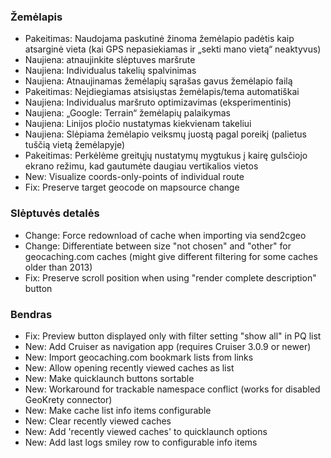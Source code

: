 ### Žemėlapis
- Pakeitimas: Naudojama paskutinė žinoma žemėlapio padėtis kaip atsarginė vieta (kai GPS nepasiekiamas ir „sekti mano vietą“ neaktyvus)
- Naujiena: atnaujinkite slėptuves maršrute
- Naujiena: Individualus takelių spalvinimas
- Naujiena: Atnaujinamas žemėlapių sąrašas gavus žemėlapio failą
- Pakeitimas: Neįdiegiamas atsisiųstas žemėlapis/tema automatiškai
- Naujiena: Individualus maršruto optimizavimas (eksperimentinis)
- Naujiena: „Google: Terrain“ žemėlapių palaikymas
- Naujiena: Linijos pločio nustatymas kiekvienam takeliui
- Naujiena: Slėpiama žemėlapio veiksmų juostą pagal poreikį (palietus tuščią vietą žemėlapyje)
- Pakeitimas: Perkėlėme greitųjų nustatymų mygtukus į kairę gulsčiojo ekrano režimu, kad gautumėte daugiau vertikalios vietos
- New: Visualize coords-only-points of individual route
- Fix: Preserve target geocode on mapsource change

### Slėptuvės detalės
- Change: Force redownload of cache when importing via send2cgeo
- Change: Differentiate between size "not chosen" and "other" for geocaching.com caches (might give different filtering for some caches older than 2013)
- Fix: Preserve scroll position when using "render complete description" button

### Bendras
- Fix: Preview button displayed only with filter setting "show all" in PQ list
- New: Add Cruiser as navigation app (requires Cruiser 3.0.9 or newer)
- New: Import geocaching.com bookmark lists from links
- New: Allow opening recently viewed caches as list
- New: Make quicklaunch buttons sortable
- New: Workaround for trackable namespace conflict (works for disabled GeoKrety connector)
- New: Make cache list info items configurable
- New: Clear recently viewed caches
- New: Add 'recently viewed caches' to quicklaunch options
- New: Add last logs smiley row to configurable info items
